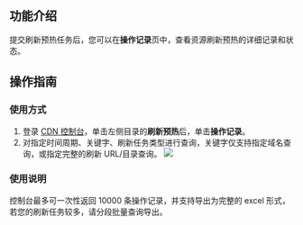## 功能介绍

提交刷新预热任务后，您可以在**操作记录**页中，查看资源刷新预热的详细记录和状态。

## 操作指南
### 使用方式

1. 登录 <a href="https://console.cloud.tencent.com/cdn">CDN 控制台</a>，单击左侧目录的**刷新预热**后，单击**操作记录**。
2. 对指定时间周期、关键字、刷新任务类型进行查询，关键字仅支持指定域名查询，或指定完整的刷新 URL/目录查询。
![](https://qcloudimg.tencent-cloud.cn/raw/396e2b0c29087c759ff2435da468fcb2.png)

### 使用说明

控制台最多可一次性返回 10000 条操作记录，并支持导出为完整的 excel 形式，若您的刷新任务较多，请分段批量查询导出。
